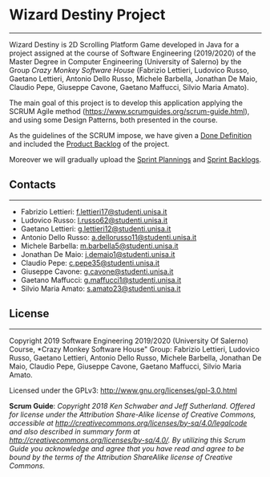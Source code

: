 # Wizard Destiny Project
---
Wizard Destiny is 2D Scrolling Platform Game developed in Java for a project assigned at the course of Software Engineering (2019/2020) of the Master Degree in Computer Engineering (University of Salerno) by the Group *Crazy Monkey Software House* (Fabrizio Lettieri, Ludovico Russo, Gaetano Lettieri, Antonio Dello Russo, Michele Barbella, Jonathan De Maio, Claudio Pepe, Giuseppe Cavone, Gaetano Maffucci, Silvio Maria Amato).

The main goal of this project is to develop this application applying the SCRUM Agile method (<https://www.scrumguides.org/scrum-guide.html>), and using some Design Patterns, both presented in the course.

As the guidelines of the SCRUM impose, we have given a [Done Definition](<https://github.com/vesuvius1994/WizardDestinyProject/DoneDefinition.md>) and included the [Product Backlog](https://github.com/vesuvius1994/WizardDestinyProject/ProductBacklog.md) of the project.

Moreover we will gradually upload the [Sprint Plannings](<https://github.com/vesuvius1994/WizardDestinyProject/SprintPlanning>) and [Sprint Backlogs](<https://github.com/vesuvius1994/WizardDestinyProject/SprintBacklog>).

## Contacts
---
- Fabrizio Lettieri: <f.lettieri17@studenti.unisa.it>
- Ludovico Russo: <l.russo62@studenti.unisa.it>
- Gaetano Lettieri: <g.lettieri12@studenti.unisa.it>
- Antonio Dello Russo: <a.dellorusso11@studenti.unisa.it>
- Michele Barbella: <m.barbella5@studenti.unisa.it>
- Jonathan De Maio: <j.demaio1@studenti.unisa.it>
- Claudio Pepe: <c.pepe35@studenti.unisa.it>
- Giuseppe Cavone: <g.cavone@studenti.unisa.it>
- Gaetano Maffucci: <g.maffucci1@studenti.unisa.it>
- Silvio Maria Amato: <s.amato23@studenti.unisa.it>

## License
---
Copyright 2019 Software Engineering 2019/2020 (University Of Salerno) Course, *Crazy Monkey Software House" Group: Fabrizio Lettieri, Ludovico Russo, Gaetano Lettieri, Antonio Dello Russo, Michele Barbella, Jonathan De Maio, Claudio Pepe, Giuseppe Cavone, Gaetano Maffucci, Silvio Maria Amato.

Licensed under the GPLv3: <http://www.gnu.org/licenses/gpl-3.0.html>

**Scrum Guide**:
*Copyright 2018 Ken Schwaber and Jeff Sutherland. Offered for license under the Attribution Share-Alike license of Creative Commons, accessible at <http://creativecommons.org/licenses/by-sa/4.0/legalcode> and also described in summary form at <http://creativecommons.org/licenses/by-sa/4.0/>. By utilizing this Scrum Guide you acknowledge and agree that you have read and agree to be bound by the terms of the Attribution ShareAlike license of Creative Commons.*
